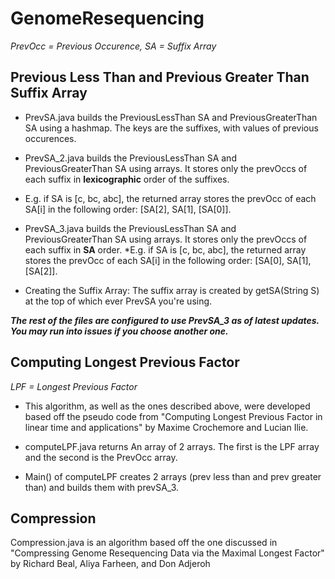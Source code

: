 # __GenomeResequencing__ #

*PrevOcc = Previous Occurence, SA = Suffix Array*

## Previous Less Than and Previous Greater Than Suffix Array ##

* PrevSA.java builds the PreviousLessThan SA and PreviousGreaterThan SA using a hashmap. The keys are the suffixes, with values of previous occurences. 

* PrevSA_2.java builds the PreviousLessThan SA and PreviousGreaterThan SA using arrays. It stores only the prevOccs of each suffix in __lexicographic__ order of the suffixes. 
 * E.g. if SA is [c, bc, abc], the returned array stores the prevOcc of each SA[i] in the following order: [SA[2], SA[1], [SA[0]].

* PrevSA_3.java builds the PreviousLessThan SA and PreviousGreaterThan SA using arrays. It stores only the prevOccs of each suffix in __SA__ order. 
  *E.g. if SA is [c, bc, abc], the returned array stores the prevOcc of each SA[i] in the following order: [SA[0], SA[1], [SA[2]].

* Creating the Suffix Array: The suffix array is created by getSA(String S) at the top of which ever PrevSA you're using. 

*__The rest of the files are configured to use PrevSA_3 as of latest updates. You may run into issues if you choose another one.__*

## Computing Longest Previous Factor ##
 *LPF = Longest Previous Factor*
 
* This algorithm, as well as the ones described above, were developed based off the pseudo code from "Computing Longest Previous Factor in linear time and applications" by Maxime Crochemore and Lucian Ilie.
 
* computeLPF.java returns An array of 2 arrays. The first is the LPF array and the second is the PrevOcc array.
 
* Main() of computeLPF creates 2 arrays (prev less than and prev greater than) and builds them with prevSA_3.  
 
## Compression ##
 
Compression.java is an algorithm based off the one discussed in "Compressing Genome Resequencing Data via the Maximal Longest Factor" by Richard Beal, Aliya Farheen, and Don Adjeroh
